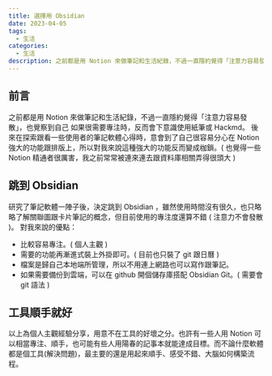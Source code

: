 ```yaml
---
title: 選擇用 Obsidian
date: 2023-04-05
tags:
  - 生活
categories:
  - 生活
description: 之前都是用 Notion 來做筆記和生活紀錄，不過一直隱約覺得「注意力容易發散」，也覺察到自己如果很需要專注時，反而會下意識使用紙筆......
---
```


<!-- heroImagePath: '/images/select-obsidian.jpg' -->


## 前言

之前都是用 Notion 來做筆記和生活紀錄，不過一直隱約覺得「注意力容易發散」，也覺察到自己
如果很需要專注時，反而會下意識使用紙筆或 Hackmd。
後來在探索跟看一些使用者的筆記軟體心得時，意會到了自己很容易分心在 Notion 強大的功能跟排版上，所以對我來說這種強大的功能反而變成枷鎖。( 也覺得一些 Notion 精通者很厲害，我之前常常被連來連去跟資料庫相關弄得很頭大 )

## 跳到 Obsidian

研究了筆記軟體一陣子後，決定跳到 Obsidian ，雖然使用時間沒有很久，也只略略了解關聯圖跟卡片筆記的概念，但目前使用的專注度還算不錯 ( 注意力不會發散 )。
對我來說的優點：
- 比較容易專注。( 個人主觀 )
- 需要的功能再漸進式裝上外掛即可。( 目前也只裝了 git 跟日曆 )
- 檔案是歸自己本地端所管理，所以不用連上網路也可以寫作跟筆記。
- 如果需要備份到雲端，可以在 github 開個儲存庫搭配 Obsidian Git。( 需要會 git 語法 )

## 工具順手就好

以上為個人主觀經驗分享，用意不在工具的好壞之分。也許有一些人用 Notion 可以相當專注、順手，也可能有些人用陽春的記事本就能達成目標。而不論什麼軟體都是個工具(解決問題)，最主要的還是用起來順手、感受不錯、大腦如何構築流程。



